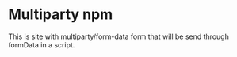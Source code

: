 # Multiparty npm

This is site with multiparty/form-data form that will be send through formData in a script. <br/>